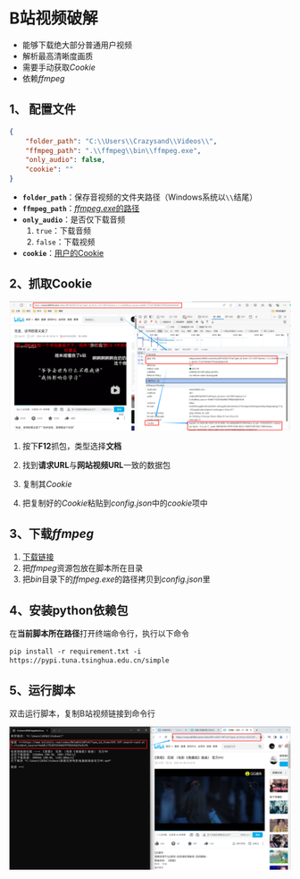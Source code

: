 # B站视频破解
- 能够下载绝大部分普通用户视频
- 解析最高清晰度画质
- 需要手动获取*Cookie*
- 依赖*ffmpeg*

## 1、 配置文件
```json
{
    "folder_path": "C:\\Users\\Crazysand\\Videos\\", 
    "ffmpeg_path": ".\\ffmpeg\\bin\\ffmpeg.exe",
    "only_audio": false,
    "cookie": ""
}
```
- **`folder_path`**：保存音视频的文件夹路径（Windows系统以`\\`结尾）
- **`ffmpeg_path`**：[*ffmpeg.exe*的路径](#3、下载*ffmpeg*)
- **`only_audio`**：是否仅下载音频
	1. `true`：下载音频
    2. `false`：下载视频
-  **`cookie`**：[用户的Cookie](#2、抓取Cookie) 

## 2、抓取Cookie

![](./README_IMG/2.jpg)

1. 按下**F12**抓包，类型选择**文档**
2. 找到**请求URL**与**网站视频URL**一致的数据包
3. 复制其*Cookie*

4. 把复制好的*Cookie*粘贴到*config.json*中的*cookie*项中

## 3、下载*ffmpeg*

1. [下载链接](https://github.com/BtbN/FFmpeg-Builds/releases) 
2. 把*ffmpeg*资源包放在脚本所在目录
3. 把*bin*目录下的*ffmpeg.exe*的路径拷贝到*config.json*里

## 4、安装python依赖包

在**当前脚本所在路径**打开终端命令行，执行以下命令

```
pip install -r requirement.txt -i https://pypi.tuna.tsinghua.edu.cn/simple
```

## 5、运行脚本

双击运行脚本，复制B站视频链接到命令行

![](./README_IMG/5.jpg)
